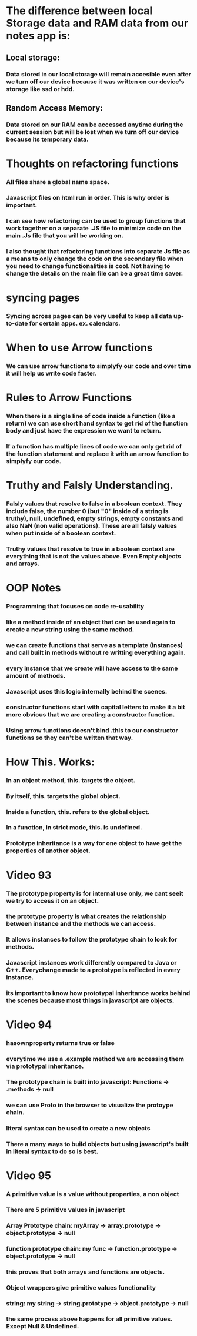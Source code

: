 # The difference between local Storage data and RAM data from our notes app is:

## Local storage:

### Data stored in our local storage will remain accesible even after we turn off our device because it was written on our device's storage like ssd or hdd.

## Random Access Memory:

### Data stored on our RAM can be accessed anytime during the current session but will be lost when we turn off our device because its temporary data.

# Thoughts on refactoring functions

### All files share a global name space.

### Javascript files on html run in order. This is why order is important.

### I can see how refactoring can be used to group functions that work together on a separate .JS file to minimize code on the main .Js file that you will be working on.

### I also thought that refactoring functions into separate Js file as a means to only change the code on the secondary file when you need to change functionalities is cool. Not having to change the details on the main file can be a great time saver.

# syncing pages

### Syncing across pages can be very useful to keep all data up-to-date for certain apps. ex. calendars.

# When to use Arrow functions

### We can use arrow functions to simplyfy our code and over time it will help us write code faster.

# Rules to Arrow Functions

### When there is a single line of code inside a function (like a return) we can use short hand syntax to get rid of the function body and just have the expression we want to return.

### If a function has multiple lines of code we can only get rid of the function statement and replace it with an arrow function to simplyfy our code.

# Truthy and Falsly Understanding.

### Falsly values that resolve to false in a boolean context. They include false, the number 0 (but "0" inside of a string is truthy), null, undefined, empty strings, empty constants and also NaN (non valid operations). These are all falsly values when put inside of a boolean context.

### Truthy values that resolve to true in a boolean context are everything that is not the values above. Even Empty objects and arrays.

# OOP Notes

### Programming that focuses on code re-usability

### like a method inside of an object that can be used again to create a new string using the same method.

### we can create functions that serve as a template (instances) and call built in methods without re writting everything again. 

### every instance that we create will have access to the same amount of methods.

### Javascript uses this logic internally behind the scenes.

### constructor functions start with capital letters to make it a bit more obvious that we are creating a constructor function.

### Using arrow functions doesn't bind .this to our constructor functions so they can't be written that way.

# How This. Works:

### In an object method, this. targets the object.
### By itself, this. targets the global object.
### Inside a function, this. refers to the global object.
### In a function, in strict mode, this. is undefined.

### Prototype inheritance is a way for one object to have get the properties of another object.

# Video 93

### The prototype property is for internal use only, we cant seeit we try to access it on an object. 

### the prototype property is what creates the relationship between instance and the methods we can access.

### It allows instances to follow the prototype chain to look for methods.

### Javascript instances work differently compared to Java or C++. Everychange made to a prototype is reflected in every instance.

### its important to know how prototypal inheritance works behind the scenes because most things in javascript are objects.

# Video 94

### hasownproperty returns true or false

### everytime we use a .example method we are accessing them via prototypal inheritance.

### The prototype chain is built into javascript: Functions -> .methods -> null

### we can use __Proto__ in the browser to visualize the protoype chain.

### literal syntax can be used to create a new objects

### There a many ways to build objects but using javascript's built in literal syntax to do so is best.

# Video 95 

### A primitive value is a value without properties, a non object

### There are 5 primitive values in javascript

### Array Prototype chain: myArray -> array.prototype -> object.prototype -> null

### function prototype chain: my func -> function.prototype -> object.prototype -> null

### this proves that both arrays and functions are objects.

### Object wrappers give primitive values functionality

### string: my string -> string.prototype -> object.prototype -> null 

### the same process above happens for all primitive values. Except Null & Undefined.